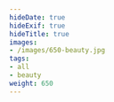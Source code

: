 ```yaml
---
hideDate: true
hideExif: true
hideTitle: true
images:
- /images/650-beauty.jpg
tags:
- all
- beauty
weight: 650
---
```

